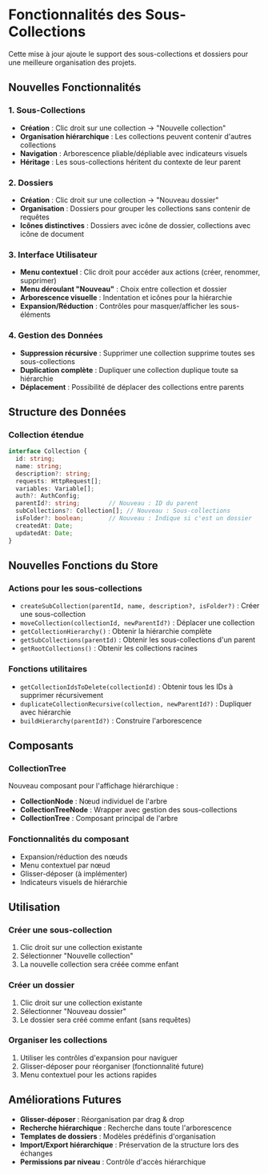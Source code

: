 # Fonctionnalités des Sous-Collections

Cette mise à jour ajoute le support des sous-collections et dossiers pour une meilleure organisation des projets.

## Nouvelles Fonctionnalités

### 1. Sous-Collections
- **Création** : Clic droit sur une collection → "Nouvelle collection"
- **Organisation hiérarchique** : Les collections peuvent contenir d'autres collections
- **Navigation** : Arborescence pliable/dépliable avec indicateurs visuels
- **Héritage** : Les sous-collections héritent du contexte de leur parent

### 2. Dossiers
- **Création** : Clic droit sur une collection → "Nouveau dossier"
- **Organisation** : Dossiers pour grouper les collections sans contenir de requêtes
- **Icônes distinctives** : Dossiers avec icône de dossier, collections avec icône de document

### 3. Interface Utilisateur
- **Menu contextuel** : Clic droit pour accéder aux actions (créer, renommer, supprimer)
- **Menu déroulant "Nouveau"** : Choix entre collection et dossier
- **Arborescence visuelle** : Indentation et icônes pour la hiérarchie
- **Expansion/Réduction** : Contrôles pour masquer/afficher les sous-éléments

### 4. Gestion des Données
- **Suppression récursive** : Supprimer une collection supprime toutes ses sous-collections
- **Duplication complète** : Dupliquer une collection duplique toute sa hiérarchie
- **Déplacement** : Possibilité de déplacer des collections entre parents

## Structure des Données

### Collection étendue
```typescript
interface Collection {
  id: string;
  name: string;
  description?: string;
  requests: HttpRequest[];
  variables: Variable[];
  auth?: AuthConfig;
  parentId?: string;        // Nouveau : ID du parent
  subCollections?: Collection[]; // Nouveau : Sous-collections
  isFolder?: boolean;       // Nouveau : Indique si c'est un dossier
  createdAt: Date;
  updatedAt: Date;
}
```

## Nouvelles Fonctions du Store

### Actions pour les sous-collections
- `createSubCollection(parentId, name, description?, isFolder?)` : Créer une sous-collection
- `moveCollection(collectionId, newParentId?)` : Déplacer une collection
- `getCollectionHierarchy()` : Obtenir la hiérarchie complète
- `getSubCollections(parentId)` : Obtenir les sous-collections d'un parent
- `getRootCollections()` : Obtenir les collections racines

### Fonctions utilitaires
- `getCollectionIdsToDelete(collectionId)` : Obtenir tous les IDs à supprimer récursivement
- `duplicateCollectionRecursive(collection, newParentId?)` : Dupliquer avec hiérarchie
- `buildHierarchy(parentId?)` : Construire l'arborescence

## Composants

### CollectionTree
Nouveau composant pour l'affichage hiérarchique :
- **CollectionNode** : Nœud individuel de l'arbre
- **CollectionTreeNode** : Wrapper avec gestion des sous-collections
- **CollectionTree** : Composant principal de l'arbre

### Fonctionnalités du composant
- Expansion/réduction des nœuds
- Menu contextuel par nœud
- Glisser-déposer (à implémenter)
- Indicateurs visuels de hiérarchie

## Utilisation

### Créer une sous-collection
1. Clic droit sur une collection existante
2. Sélectionner "Nouvelle collection"
3. La nouvelle collection sera créée comme enfant

### Créer un dossier
1. Clic droit sur une collection existante
2. Sélectionner "Nouveau dossier"
3. Le dossier sera créé comme enfant (sans requêtes)

### Organiser les collections
1. Utiliser les contrôles d'expansion pour naviguer
2. Glisser-déposer pour réorganiser (fonctionnalité future)
3. Menu contextuel pour les actions rapides

## Améliorations Futures

- **Glisser-déposer** : Réorganisation par drag & drop
- **Recherche hiérarchique** : Recherche dans toute l'arborescence
- **Templates de dossiers** : Modèles prédéfinis d'organisation
- **Import/Export hiérarchique** : Préservation de la structure lors des échanges
- **Permissions par niveau** : Contrôle d'accès hiérarchique